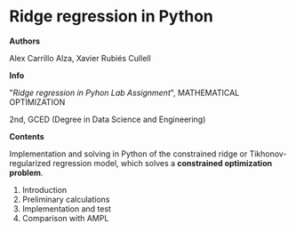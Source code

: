 # Ridge regression in Python

**Authors**

Alex Carrillo Alza, Xavier Rubiés Cullell

**Info**

"*Ridge regression in Pyhon Lab Assignment*", MATHEMATICAL OPTIMIZATION

2nd, GCED (Degree in Data Science and Engineering)

**Contents**

Implementation and solving in Python of the constrained ridge or Tikhonov-regularized regression model, which solves a **constrained optimization problem**.

1. Introduction
2. Preliminary calculations
3. Implementation and test
4. Comparison with AMPL



